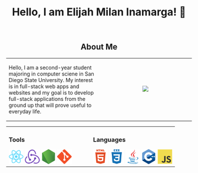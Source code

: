 <div align="center">
  <h1>
    Hello, I am Elijah Milan Inamarga! 👋
  </h1>
  <br>
  <h2 >About Me</h2>
  <table width="100%">
    <tr>
      <td align="left">
        <p>
          Hello, I am a second-year student majoring in computer sciene in San Diego State University. My interest is in full-stack web apps and websites and my goal is to develop full-stack applications from the ground up that will prove useful to everyday life.
        </p>
      </td>
      <td align="center" width="50%">
        <img src="https://encrypted-tbn0.gstatic.com/images?q=tbn:ANd9GcRU9Obofy-DqhDfwEaKcqs1hN_cDaNq4JsNzA&s"/>
      </td>
    </tr>
  </table>
  <table width="100%">
    <tr width="100%">
      <td align="left" width="50%">
        <h3>Tools</h3>
        <img src="https://github.com/devicons/devicon/blob/master/icons/react/react-original.svg" alt="html5" width="40" height="40""/>
        <img src="https://github.com/devicons/devicon/blob/master/icons/redux/redux-original.svg" alt="html5" width="40" height="40""/>
        <img src="https://github.com/devicons/devicon/blob/master/icons/nodejs/nodejs-original.svg" alt="css" width="40" height="40"/>
        <img src="https://github.com/devicons/devicon/blob/master/icons/git/git-original.svg" alt="css" width="40" height="40"/>
      <td align="left" width="50%">
        <h3>Languages</h3>
        <img src="https://github.com/devicons/devicon/blob/master/icons/html5/html5-plain-wordmark.svg" alt="html5" width="40" height="40"/>
        <img src="https://github.com/devicons/devicon/blob/master/icons/css3/css3-plain-wordmark.svg" alt="css" width="40" height="40"/>
        <img src="https://github.com/devicons/devicon/blob/master/icons/java/java-original.svg" alt="css" width="40" height="40"/>
        <img src="https://github.com/devicons/devicon/blob/master/icons/cplusplus/cplusplus-original.svg" alt="css" width="40" height="40"/>
        <img src="https://github.com/devicons/devicon/blob/master/icons/javascript/javascript-original.svg" alt="css" width="40" height="40"/>
      </td>
    </tr>
  </table>
</div>
